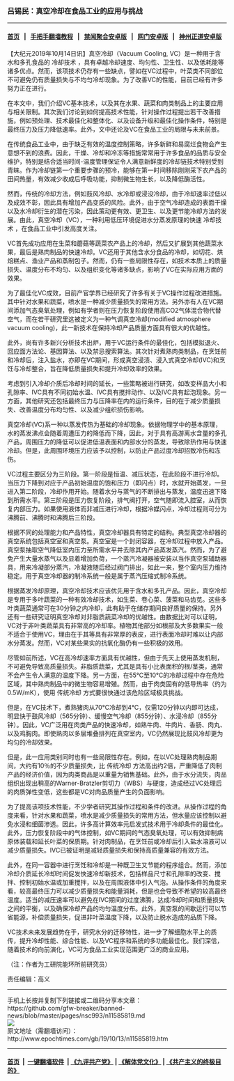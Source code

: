### 吕锡民：真空冷却在食品工业的应用与挑战
------------------------

#### [首页](https://github.com/gfw-breaker/banned-news/blob/master/README.md) &nbsp;&nbsp;|&nbsp;&nbsp; [手把手翻墙教程](https://github.com/gfw-breaker/guides/wiki) &nbsp;&nbsp;|&nbsp;&nbsp; [禁闻聚合安卓版](https://github.com/gfw-breaker/bn-android) &nbsp;&nbsp;|&nbsp;&nbsp; [网门安卓版](https://github.com/oGate2/oGate) &nbsp;&nbsp;|&nbsp;&nbsp; [神州正道安卓版](https://github.com/SzzdOgate/update) 



<div><p>
 【大纪元2019年10月14日讯】真空冷却（Vacuum Cooling, VC）是一种用于含水和多孔食品的
 <ok href="http://www.epochtimes.com/gb/tag/%E5%86%B7%E5%8D%B4%E6%8A%80%E6%9C%AF.html">
  冷却技术
 </ok>
 ，具有卓越冷却速度、均匀性、卫生性、以及低耗能等诸多优点。然而，该项技术仍存有一些缺点，譬如在VC过程中，叶菜类不同部位不可避免仍有质量损失与不均匀冷却现象。为了改善VC的性能，目前已经有许多努力正在进行。
</p>
<p>
 在本文中，我们介绍VC基本技术，以及其在水果、蔬菜和肉类制品上的主要应用与相关限制。其次我们讨论到如何提高技术性能，针对操作过程提出若干改善措施，例如预处理、技术最佳化和整体化、以及设备升级和最佳化操作条件，特别是最终压力及压力降低速率。此外，文中还论及VC在食品工业的局限与未来前景。
</p>
<p>
 在传统食品工业中，由于缺乏有效的温度控制策略，许多新鲜和易腐烂食物会产生意想不到的浪费。因此，干燥、冷却和冷冻等措施常常用于许多食品的品质与安全维护，特别是结合适当时间-温度管理保证令人满意新鲜度的冷却链技术特别受到青睐。作为冷却链第一个重要步骤的预冷，能够在第一时间移除刚刚采下农产品的田间热量，有效减少收成后呼吸功能，抑制微生物生长，以及降低酶活性。
</p>
<p>
 然而，传统的冷却方法，例如鼓风冷却、水冷却或浸没冷却，由于冷却速率过低以及成效不彰，因此具有增加产品变质的风险。此外，由于空气冷却造成的表面干燥以及水冷却衍生的潜在污染，因此策动更有效、更卫生、以及更节能冷却方法的发展。由此，真空冷却（VC），一种利用低压环境促进水分蒸发原理的快速
 <ok href="http://www.epochtimes.com/gb/tag/%E5%86%B7%E5%8D%B4%E6%8A%80%E6%9C%AF.html">
  冷却技术
 </ok>
 ，在食品工业中引发高度关注。
</p>
<p>
 VC首先成功应用在生菜和蘑菇等蔬菜农产品上的冷却，然后又扩展到其他蔬菜水果，最后是熟肉制品的快速冷却。VC还用于其他含水分食品的冷却，如切花、烘焙糕点、渔业产品和蒸制包子。然而，仍有一些局限性存在，如技术本质上的质量损失、温度分布不均匀、以及组织变化等诸多缺点，影响了VC在实际应用方面的效果。
</p>
<p>
 为了最佳化VC成效，目前产官学界已经研究了许多有关于VC操作过程改进措施。其中针对水果和蔬菜，喷水是一种减少质量损失的常用方法。另外亦有人在VC期间添加气态臭氧处理，例如有学者则在压力恢复阶段使用高CO2气体混合物代替空气，而在若干研究里这被定义为一种气调真空冷却(modified atmosphere vacuum cooling)，此一新技术在保持冷却产品质量方面具有很大的优越性。
</p>
<p>
 此外，尚有许多新兴分析技术出炉，用于VC运行条件的最佳化，包括模拟退火、回应面方法论、基因算法、以及禁忌搜索算法。其次针对煮熟肉类制品，在烹饪前和冷却后，注入盐水，亦即在VC期间，形成真空浸渍、浸入式真空冷却(IVC)和烹饪与冷却整合，旨在降低质量损失和提升冷却效率的效果。
</p>
<p>
 考虑到引入冷却介质后冷却时间的延长，一些策略被进行研究，如改变样品大小和孔隙率、IVC具有不同初始水温、IVC具有搅拌动作、以及IVC具有起泡现象。另一方面，其他研究还包括最终压力与压降率在内的运行条件，目的在于减少质量损失、改善温度分布均匀性、以及减少组织损伤影响。
</p>
<p>
 真空冷却(VC)系一种以蒸发传热为基础的冷却现象。依据物理学中的基本原理，水的蒸发沸点会随着周遭压力的降低而下降，因此，对于具有高游离水含量的多孔产品，周围压力的降低可以促进低温表面和内部水分的蒸发，导致除热作用与快速冷却。但是，此周围环境压力应该予以控制，以防止产品过度冷却招致冷伤和冻伤。
</p>
<p>
 VC过程主要区分为三阶段。第一阶段是恒温、减压状态，在此阶段不进行冷却。当压力下降到对应于产品初始温度的饱和压力（即闪点）时，水就开始蒸发，一旦进入第二阶段，冷却作用开始。随着水分与蒸气的不断排出与蒸发，温度迅速下降到所需水平。第三阶段是压力恢复阶段，排气阀打开，空气随即流入腔室，从而恢复内部压力。如果使用液体而非减压进行冷却，根据冷媒闪点，冷却过程则可分为沸腾前、沸腾时和沸腾后三阶段。
</p>
<p>
 根据不同的处理能力和产品特性，真空冷却器具有特定的结构。典型真空冷却器的真空系统包括真空室和真空泵。真空室是一个封闭容器，在冷却过程中放入产品。真空泵抽取空气降低室内压力至所需水平并去除其内产品蒸发蒸汽。然而，为了避免产生大量水蒸气以及显着增加负荷，一个蒸汽冷凝器被安装以当作真空泵辅助器具，用来冷凝部分蒸汽，冷凝液随后经过阀门排出，如此一来，整个室内压力维持稳定。用于真空冷却器的制冷系统一般是属于蒸汽压缩式制冷系统。
</p>
<p>
 根据蒸发冷却原理，真空冷却技术应该优先用于含水和多孔产品。因此，真空冷却是专用于多叶蔬菜的一种有效冷却技术，如生菜、卷心菜、菠菜和马齿苋。这些多叶类蔬菜通常可在30分钟之内冷却，此有助于在储存期间良好质量的保持。另外还有一些研究证明真空冷却对非脂质蔬菜冷却的优越性。由数据比对可以证明，VC对于非叶类蔬菜具有非常高的冷却率。植物其他部分如根部及大多数果实一般不适合于使用VC，理由在于其等具有非常厚的表皮，进行表面冷却时难以让内部水分蒸发。然而，VC对某些果实的抗氧化酶仍有一些积极的效用。
</p>
<p>
 尽管如前所述，VC在高冷却速率方面具有优越性，但由于先天上使用蒸发机制，不可避免导致高质量损失。非脂质蔬菜，尤其是具有小比表面积的根/茎类，通常不会产生令人满意的温度下降。另一方面，在55℃至10℃的冷却过程中存在危险区域，其中熟肉制品中的微生物容易增殖。然而，由于肉类固有的低导热率（约为0.5W/mK），使用
 <ok href="http://www.epochtimes.com/gb/tag/%E4%BC%A0%E7%BB%9F%E5%86%B7%E5%8D%B4.html">
  传统冷却
 </ok>
 方式要很快通过该危险区域极具挑战。
</p>
<p>
 但是，在VC技术下，煮熟猪肉从70℃冷却到4℃，仅需120分钟以内即可达成，明显快于鼓风冷却（565分钟）、缓慢空气冷却（855分钟）、水浸冷却（855分钟）。因此，VC广泛用在肉类产品的快速冷却，如熟牛肉、牛肉片、香肠、肉丸、以及鸡胸肉。即使熟肉以多层堆叠排列在真空室内，VC仍然展现比鼓风冷却更为均匀的冷却效果。
</p>
<p>
 但是，此一应用类别同时也有一些局限性存在。例如，在以VC处理熟肉制品期间，大约有10％的不少质量损失，比
 <ok href="http://www.epochtimes.com/gb/tag/%E4%BC%A0%E7%BB%9F%E5%86%B7%E5%8D%B4.html">
  传统冷却
 </ok>
 方法高出约2倍，严重降低了肉制产品的经济价值，因为肉类商品是以重量为销售基础。此外，由于水分流失，肉品组织出现出稍高的Warner-Bratzler剪切力（WBS）与硬度，造成经过VC处理后的肉质弹性变低，这些都是VC对肉品质量产生的负面影响。
</p>
<p>
 为了提高该项技术性能，不少学者研究其操作过程和条件的改进。从操作过程的角度来看，针对水果和蔬菜，喷水是减少质量损失的常用方法，但水量应该控制以避免水浸和细菌渗透。因此，许多高计算效率元启发式技术用于冷却条件的最佳化。此外，压力恢复阶段中的气体控制，如VC期间的气态臭氧处理，可以有效抑制病原体装载和延长叶菜的保质期。针对肉制品，在烹饪前或冷却后引入盐水溶液可以减少质量损失。IVC已被证明是减轻质量损失和保持高质量兼容的有效方法。
</p>
<p>
 此外，在同一容器中进行烹饪和冷却是一种既卫生又节能的程序组合。然而，添加冷却介质延长冷却时间促发快速冷却新技术，包括样品尺寸和孔隙率的改变、搅拌、控制初始水温或加重搅拌，以及在周围液体中引入气泡。从操作条件的角度来看，较高最终压力可以减少质量损失和能量消耗，但是也会导致不希望的较高最终温度。适当的减压速率可以避免在IVC期间的过度沸腾，达成冷却时间和质量损失之间的平衡，以及确保冷却产品的均匀温度分布。此外，真空泵的间歇运行可以节省能源，补偿质量损失，促进非叶菜温度下降，以及防止脱水造成的品质下降。
</p>
<p>
 VC技术未来发展趋势在于，研究水分的迁移特性，进一步了解细胞水平上的质传，提升冷却性能、综合性能、以及VC程序和系统的多功能最佳化。我们深信，随着技术的向前演化，VC可为食品工业实现范围更广泛的商业应用。
</p>
<p>
 （注：作者为工研院能环所前研究员）
</p>
<p>
 责任编辑：高义
</p>
</div>
<hr/>
手机上长按并复制下列链接或二维码分享本文章：<br/>
https://github.com/gfw-breaker/banned-news/blob/master/pages/nsc993/n11585819.md <br/>
<a href='https://github.com/gfw-breaker/banned-news/blob/master/pages/nsc993/n11585819.md'><img src='https://github.com/gfw-breaker/banned-news/blob/master/pages/nsc993/n11585819.md.png'/></a> <br/>
原文地址（需翻墙访问）：http://www.epochtimes.com/gb/19/10/13/n11585819.htm


------------------------
#### [首页](https://github.com/gfw-breaker/banned-news/blob/master/README.md) &nbsp;|&nbsp; [一键翻墙软件](https://github.com/gfw-breaker/nogfw/blob/master/README.md) &nbsp;| [《九评共产党》](https://github.com/gfw-breaker/9ping.md/blob/master/README.md#九评之一评共产党是什么) | [《解体党文化》](https://github.com/gfw-breaker/jtdwh.md/blob/master/README.md) | [《共产主义的终极目的》](https://github.com/gfw-breaker/gczydzjmd.md/blob/master/README.md)


<img src='http://gfw-breaker.win/banned-news/pages/nsc993/n11585819.md' width='0px' height='0px'/>